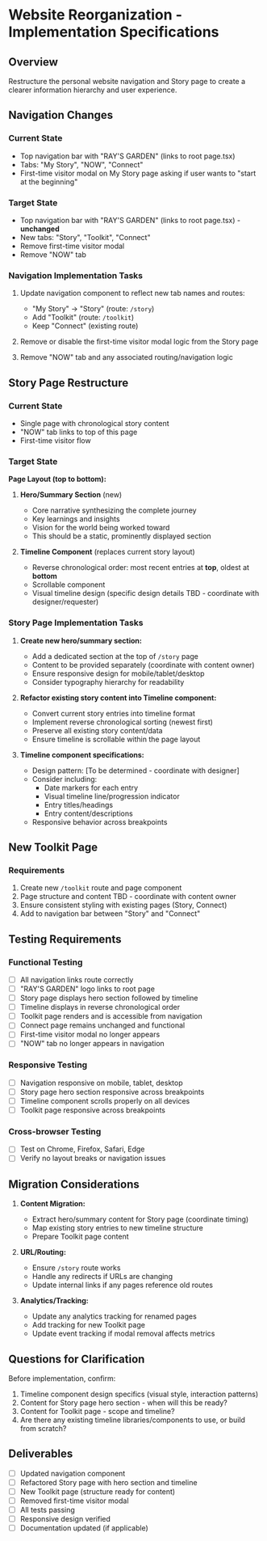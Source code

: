 # Website Reorganization - Implementation Specifications

## Overview

Restructure the personal website navigation and Story page to create a clearer information hierarchy and user experience.

## Navigation Changes

### Current State

- Top navigation bar with "RAY'S GARDEN" (links to root page.tsx)
- Tabs: "My Story", "NOW", "Connect"
- First-time visitor modal on My Story page asking if user wants to "start at the beginning"

### Target State

- Top navigation bar with "RAY'S GARDEN" (links to root page.tsx) - **unchanged**
- New tabs: "Story", "Toolkit", "Connect"
- Remove first-time visitor modal
- Remove "NOW" tab

### Navigation Implementation Tasks

1. Update navigation component to reflect new tab names and routes:
   - "My Story" → "Story" (route: `/story`)
   - Add "Toolkit" (route: `/toolkit`)
   - Keep "Connect" (existing route)
2. Remove or disable the first-time visitor modal logic from the Story page

3. Remove "NOW" tab and any associated routing/navigation logic

## Story Page Restructure

### Current State

- Single page with chronological story content
- "NOW" tab links to top of this page
- First-time visitor flow

### Target State

**Page Layout (top to bottom):**

1. **Hero/Summary Section** (new)

   - Core narrative synthesizing the complete journey
   - Key learnings and insights
   - Vision for the world being worked toward
   - This should be a static, prominently displayed section

2. **Timeline Component** (replaces current story layout)
   - Reverse chronological order: most recent entries at **top**, oldest at **bottom**
   - Scrollable component
   - Visual timeline design (specific design details TBD - coordinate with designer/requester)

### Story Page Implementation Tasks

1. **Create new hero/summary section:**

   - Add a dedicated section at the top of `/story` page
   - Content to be provided separately (coordinate with content owner)
   - Ensure responsive design for mobile/tablet/desktop
   - Consider typography hierarchy for readability

2. **Refactor existing story content into Timeline component:**

   - Convert current story entries into timeline format
   - Implement reverse chronological sorting (newest first)
   - Preserve all existing story content/data
   - Ensure timeline is scrollable within the page layout

3. **Timeline component specifications:**
   - Design pattern: [To be determined - coordinate with designer]
   - Consider including:
     - Date markers for each entry
     - Visual timeline line/progression indicator
     - Entry titles/headings
     - Entry content/descriptions
   - Responsive behavior across breakpoints

## New Toolkit Page

### Requirements

1. Create new `/toolkit` route and page component
2. Page structure and content TBD - coordinate with content owner
3. Ensure consistent styling with existing pages (Story, Connect)
4. Add to navigation bar between "Story" and "Connect"

## Testing Requirements

### Functional Testing

- [ ] All navigation links route correctly
- [ ] "RAY'S GARDEN" logo links to root page
- [ ] Story page displays hero section followed by timeline
- [ ] Timeline displays in reverse chronological order
- [ ] Toolkit page renders and is accessible from navigation
- [ ] Connect page remains unchanged and functional
- [ ] First-time visitor modal no longer appears
- [ ] "NOW" tab no longer appears in navigation

### Responsive Testing

- [ ] Navigation responsive on mobile, tablet, desktop
- [ ] Story page hero section responsive across breakpoints
- [ ] Timeline component scrolls properly on all devices
- [ ] Toolkit page responsive across breakpoints

### Cross-browser Testing

- [ ] Test on Chrome, Firefox, Safari, Edge
- [ ] Verify no layout breaks or navigation issues

## Migration Considerations

1. **Content Migration:**

   - Extract hero/summary content for Story page (coordinate timing)
   - Map existing story entries to new timeline structure
   - Prepare Toolkit page content

2. **URL/Routing:**

   - Ensure `/story` route works
   - Handle any redirects if URLs are changing
   - Update internal links if any pages reference old routes

3. **Analytics/Tracking:**
   - Update any analytics tracking for renamed pages
   - Add tracking for new Toolkit page
   - Update event tracking if modal removal affects metrics

## Questions for Clarification

Before implementation, confirm:

1. Timeline component design specifics (visual style, interaction patterns)
2. Content for Story page hero section - when will this be ready?
3. Content for Toolkit page - scope and timeline?
4. Are there any existing timeline libraries/components to use, or build from scratch?

## Deliverables

- [ ] Updated navigation component
- [ ] Refactored Story page with hero section and timeline
- [ ] New Toolkit page (structure ready for content)
- [ ] Removed first-time visitor modal
- [ ] All tests passing
- [ ] Responsive design verified
- [ ] Documentation updated (if applicable)
